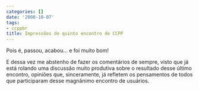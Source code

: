 ```yaml
---
categories: []
date: '2008-10-07'
tags:
- ccppbr
title: Impressões do quinto encontro de CCPP
---
```


Pois é, passou, acabou... e foi muito bom!

E dessa vez me abstenho de fazer os comentários de sempre, visto que já está rolando uma discussão muito produtiva sobre o resultado desse último encontro, opiniões que, sinceramente, já refletem os pensamentos de todos que participaram desse magnânimo encontro de usuários.